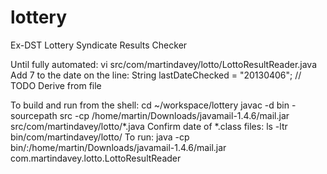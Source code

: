 lottery
=======

Ex-DST Lottery Syndicate Results Checker

Until fully automated:
vi src/com/martindavey/lotto/LottoResultReader.java
Add 7 to the date on the line:
String lastDateChecked = "20130406"; // TODO Derive from file

To build and run from the shell:
cd ~/workspace/lottery
javac -d bin -sourcepath src -cp /home/martin/Downloads/javamail-1.4.6/mail.jar src/com/martindavey/lotto/*.java
Confirm date of *.class files:
ls -ltr bin/com/martindavey/lotto/
To run:
java -cp bin/:/home/martin/Downloads/javamail-1.4.6/mail.jar com.martindavey.lotto.LottoResultReader

